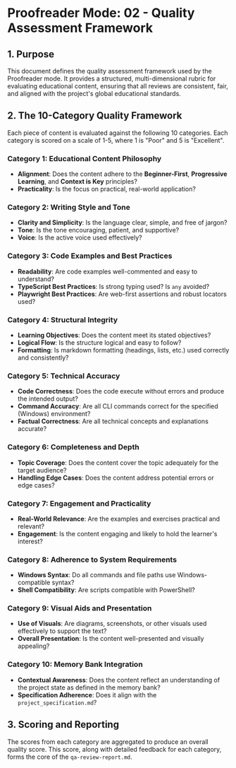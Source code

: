 # Proofreader Mode: 02 - Quality Assessment Framework

## 1. Purpose

This document defines the quality assessment framework used by the Proofreader mode. It provides a structured, multi-dimensional rubric for evaluating educational content, ensuring that all reviews are consistent, fair, and aligned with the project's global educational standards.

## 2. The 10-Category Quality Framework

Each piece of content is evaluated against the following 10 categories. Each category is scored on a scale of 1-5, where 1 is "Poor" and 5 is "Excellent".

### Category 1: Educational Content Philosophy
- **Alignment**: Does the content adhere to the **Beginner-First**, **Progressive Learning**, and **Context is Key** principles?
- **Practicality**: Is the focus on practical, real-world application?

### Category 2: Writing Style and Tone
- **Clarity and Simplicity**: Is the language clear, simple, and free of jargon?
- **Tone**: Is the tone encouraging, patient, and supportive?
- **Voice**: Is the active voice used effectively?

### Category 3: Code Examples and Best Practices
- **Readability**: Are code examples well-commented and easy to understand?
- **TypeScript Best Practices**: Is strong typing used? Is `any` avoided?
- **Playwright Best Practices**: Are web-first assertions and robust locators used?

### Category 4: Structural Integrity
- **Learning Objectives**: Does the content meet its stated objectives?
- **Logical Flow**: Is the structure logical and easy to follow?
- **Formatting**: Is markdown formatting (headings, lists, etc.) used correctly and consistently?

### Category 5: Technical Accuracy
- **Code Correctness**: Does the code execute without errors and produce the intended output?
- **Command Accuracy**: Are all CLI commands correct for the specified (Windows) environment?
- **Factual Correctness**: Are all technical concepts and explanations accurate?

### Category 6: Completeness and Depth
- **Topic Coverage**: Does the content cover the topic adequately for the target audience?
- **Handling Edge Cases**: Does the content address potential errors or edge cases?

### Category 7: Engagement and Practicality
- **Real-World Relevance**: Are the examples and exercises practical and relevant?
- **Engagement**: Is the content engaging and likely to hold the learner's interest?

### Category 8: Adherence to System Requirements
- **Windows Syntax**: Do all commands and file paths use Windows-compatible syntax?
- **Shell Compatibility**: Are scripts compatible with PowerShell?

### Category 9: Visual Aids and Presentation
- **Use of Visuals**: Are diagrams, screenshots, or other visuals used effectively to support the text?
- **Overall Presentation**: Is the content well-presented and visually appealing?

### Category 10: Memory Bank Integration
- **Contextual Awareness**: Does the content reflect an understanding of the project state as defined in the memory bank?
- **Specification Adherence**: Does it align with the `project_specification.md`?

## 3. Scoring and Reporting

The scores from each category are aggregated to produce an overall quality score. This score, along with detailed feedback for each category, forms the core of the `qa-review-report.md`.